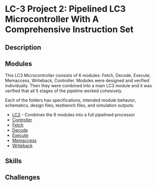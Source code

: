 # LC-3 Project 2: Pipelined LC3 Microcontroller With A Comprehensive Instruction Set

## Description

## Modules
This LC3 Microcontroller consists of 6 modules: Fetch, Decode, Execute, Memaccess, Writeback, Controller. Modules were designed and verified individually. Then they were combined into a main LC3 module and it was verified that all 5 stages of the pipeline worked cohesively. 

Each of the folders has specifications, intended module behavior, schematics, design files, testbench files, and simulation outputs:
- [LC3](LC3) - Combines the 6 modules into a full pipelined processor
- [Controller](controller)
- [Fetch](fetch)
- [Decode](decode)
- [Execute](execute)
- [Memaccess](memaccess)
- [Writeback](writeback)
  
## Skills

## Challenges
